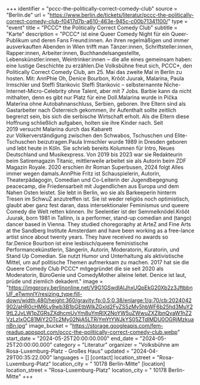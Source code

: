 +++
identifier = "pccc-the-politically-correct-comedy-club"
source = "Berlin.de"
url = "https://www.berlin.de/tickets/literatur/pccc-the-politically-correct-comedy-club-f0417d7b-a610-463e-945c-c00b71341100/"
type = "event"
title = "PCCC* the Politically Correct Comedy Club"
subtitle = "Karte"
description = "PCCC* ist eine Queer Comedy Night für ein Queer-Publikum und deren Fans  Freund:innen. An ihren regelmäßigen und immer ausverkauften Abenden in Wien trifft man Tänzer:innen, Schriftsteller:innen, Rapper:innen, Arbeiter:innen, Buchhandelsangestellte, Lebenskünstler:innen, Weintrinker:innen ‒ die alle eines gemeinsam haben: eine lustige Geschichte zu erzählen.Die Volksbühne freut sich, PCCC*, den Politically Correct Comedy Club, am 25. Mai das zweite Mal in Berlin zu hosten. Mit: AnnPhie Oh, Denice Bourbon, Krõõt Juurak, Malarina, Paula Irmschler und Steffi Stankovic Steffi Stankovic – selbsternannte Niche-Internet-Micro-Celebrity ohne Talent, aber mit 7 Jobs. Barbie kann da nicht mithalten, denn es gibt nur Platz für eine Doll.Malarina wurde in Pička Materina ohne Autobahnanschluss, Serbien, geboren. Ihre Eltern sind als Gastarbeiter nach Österreich gekommen, ihr Aufenthalt sollte zeitlich begrenzt sein, bis sich die serbische Wirtschaft erholt. Als die Eltern diese Hoffnung schließlich aufgaben, holten sie ihre Kinder nach. Seit 2019 versucht Malarina durch das Kabarett zur Völkerverständigung zwischen den Schwabos, Tschuschen und Elite-Tschuschen beizutragen.Paula Irmschler wurde 1989 in Dresden geboren und lebt heute in Köln. Sie schrieb bereits Kolumnen für Intro, Neues Deutschland und Musikexpress. Von 2019 bis 2023 war sie Redakteurin beim Satiremagazin Titanic, mittlerweile arbeitet sie als Autorin beim ZDF Magazin Royale. 2020 erschien ihr Roman Superbusen, 2024 folgt Alles immer wegen damals.AnnPhie Fritz ist Schauspielerin, Autorin, Theaterpädagogin, Comedian und Co-Leiterin der Jugendbegegnung peacecamp, die Friedensarbeit mit Jugendlichen aus Europa und dem Nahen Osten leistet. Sie lebt in Berlin, wo sie als Barkeeperin hinterm Tresen im SchwuZ anzutreffen ist. Sie ist weder religiös noch optimistisch, glaubt aber ganz fest daran, dass intersektionaler Feminismus und queere Comedy die Welt retten können. Ihr Seelentier ist der Semmelknödel.Krõõt Juurak, born 1981 in Tallinn, is a performer, stand-up comedian and (tango) dancer based in Vienna. They studied choregoraphy at ArteZ and Fine Arts at the Sandberg Institute Amsterdam and have been working as a free-lance artist since about twenty years. They have received no awards so far.Denice Bourbon ist eine lesbisch/queere feministische Performancekünstlerin, Sängerin, Autorin, Moderatorin, Kuratorin, und Stand Up Comedian. Sie nutzt Humor und Unterhaltung als aktivistische Mittel, um auf politische Themen aufmerksam zu machen. 2017 hat sie die Queere Comedy Club PCCC* mitgegründet die sie seit 2020 als Moderatorin, BüroGenie und ComedyMother alleine leitet. Denice ist laut, prüde und ziemlich dekadent."
image = "https://imgproxy.berlinonline.net/V9G1GSwdIAlJhxUQpEkG20Xb2z3JftbbnUF_eTwmnlY/resizing_type:fill-down/width:480/height:360/gravity:fp:0.5:0.38/enlarge:1/q:70/cb:2024042902/aHR0cHM6Ly9wb3B1bGEtbWlkZGxld2FyZS5zMy5hbWF6b25hd3MuY29tL2JvLW1pZGRsZXdhcmUvYm8uYmRlX2NoYW5uZWwuZXZlbnQvaW1hZ2VzLzIxOC81MjY2OTc2My02NjA5LTRiYmYtYWJkYS05ZTdlMDU0OGRjMzkuanBn.jpg"
image_bucket = "https://storage.googleapis.com/fem-readup.appspot.com/pccc-the-politically-correct-comedy-club.webp"
start_date = "2024-05-25T20:00:00.000"
end_date = "2024-05-25T20:00:00.000"
category = "Literatur"
organizer = "Volksbühne am Rosa-Luxemburg-Platz - Großes Haus"
updated = "2024-04-29T00:35:22.000"
languages = []
[contact]
location_street = "Rosa-Luxemburg-Platz"
location_city = " 10178 Berlin-Mitte"
[location]
location_street = "Rosa-Luxemburg-Platz"
location_city = " 10178 Berlin-Mitte"
+++
